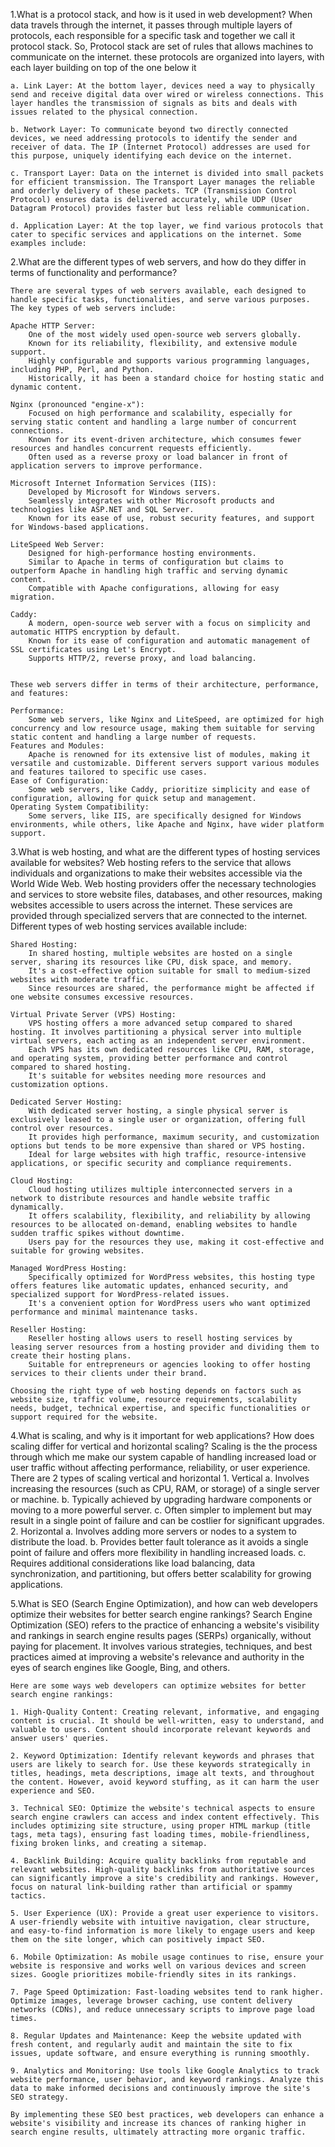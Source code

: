 1.What is a protocol stack, and how is it used in web development?
    When data travels through the internet, it passes through multiple layers of protocols, each responsible for a specific task and together we call it protocol stack. So, Protocol stack are set of rules that allows machines to communicate on the internet. these protocols are organized into layers, with each layer building on top of the one below it
    
    a. Link Layer: At the bottom layer, devices need a way to physically send and receive digital data over wired or wireless connections. This layer handles the transmission of signals as bits and deals with issues related to the physical connection.

    b. Network Layer: To communicate beyond two directly connected devices, we need addressing protocols to identify the sender and receiver of data. The IP (Internet Protocol) addresses are used for this purpose, uniquely identifying each device on the internet.

    c. Transport Layer: Data on the internet is divided into small packets for efficient transmission. The Transport Layer manages the reliable and orderly delivery of these packets. TCP (Transmission Control Protocol) ensures data is delivered accurately, while UDP (User Datagram Protocol) provides faster but less reliable communication.

    d. Application Layer: At the top layer, we find various protocols that cater to specific services and applications on the internet. Some examples include:





2.What are the different types of web servers, and how do they differ in terms of functionality and performance?

    There are several types of web servers available, each designed to handle specific tasks, functionalities, and serve various purposes. The key types of web servers include:

    Apache HTTP Server:
        One of the most widely used open-source web servers globally.
        Known for its reliability, flexibility, and extensive module support.
        Highly configurable and supports various programming languages, including PHP, Perl, and Python.
        Historically, it has been a standard choice for hosting static and dynamic content.

    Nginx (pronounced "engine-x"):
        Focused on high performance and scalability, especially for serving static content and handling a large number of concurrent connections.
        Known for its event-driven architecture, which consumes fewer resources and handles concurrent requests efficiently.
        Often used as a reverse proxy or load balancer in front of application servers to improve performance.

    Microsoft Internet Information Services (IIS):
        Developed by Microsoft for Windows servers.
        Seamlessly integrates with other Microsoft products and technologies like ASP.NET and SQL Server.
        Known for its ease of use, robust security features, and support for Windows-based applications.

    LiteSpeed Web Server:
        Designed for high-performance hosting environments.
        Similar to Apache in terms of configuration but claims to outperform Apache in handling high traffic and serving dynamic content.
        Compatible with Apache configurations, allowing for easy migration.

    Caddy:
        A modern, open-source web server with a focus on simplicity and automatic HTTPS encryption by default.
        Known for its ease of configuration and automatic management of SSL certificates using Let's Encrypt.
        Supports HTTP/2, reverse proxy, and load balancing.


    These web servers differ in terms of their architecture, performance, and features:

    Performance: 
        Some web servers, like Nginx and LiteSpeed, are optimized for high concurrency and low resource usage, making them suitable for serving static content and handling a large number of requests.
    Features and Modules: 
        Apache is renowned for its extensive list of modules, making it versatile and customizable. Different servers support various modules and features tailored to specific use cases.
    Ease of Configuration: 
        Some web servers, like Caddy, prioritize simplicity and ease of configuration, allowing for quick setup and management.
    Operating System Compatibility: 
        Some servers, like IIS, are specifically designed for Windows environments, while others, like Apache and Nginx, have wider platform support.




3.What is web hosting, and what are the different types of hosting services available for websites?
    Web hosting refers to the service that allows individuals and organizations to make their websites accessible via the World Wide Web. Web hosting providers offer the necessary technologies and services to store website files, databases, and other resources, making websites accessible to users across the internet. These services are provided through specialized servers that are connected to the internet. Different types of web hosting services available include:

    Shared Hosting:
        In shared hosting, multiple websites are hosted on a single server, sharing its resources like CPU, disk space, and memory.
        It's a cost-effective option suitable for small to medium-sized websites with moderate traffic.
        Since resources are shared, the performance might be affected if one website consumes excessive resources.

    Virtual Private Server (VPS) Hosting:
        VPS hosting offers a more advanced setup compared to shared hosting. It involves partitioning a physical server into multiple virtual servers, each acting as an independent server environment.
        Each VPS has its own dedicated resources like CPU, RAM, storage, and operating system, providing better performance and control compared to shared hosting.
        It's suitable for websites needing more resources and customization options.

    Dedicated Server Hosting:
        With dedicated server hosting, a single physical server is exclusively leased to a single user or organization, offering full control over resources.
        It provides high performance, maximum security, and customization options but tends to be more expensive than shared or VPS hosting.
        Ideal for large websites with high traffic, resource-intensive applications, or specific security and compliance requirements.

    Cloud Hosting:
        Cloud hosting utilizes multiple interconnected servers in a network to distribute resources and handle website traffic dynamically.
        It offers scalability, flexibility, and reliability by allowing resources to be allocated on-demand, enabling websites to handle sudden traffic spikes without downtime.
        Users pay for the resources they use, making it cost-effective and suitable for growing websites.

    Managed WordPress Hosting:
        Specifically optimized for WordPress websites, this hosting type offers features like automatic updates, enhanced security, and specialized support for WordPress-related issues.
        It's a convenient option for WordPress users who want optimized performance and minimal maintenance tasks.

    Reseller Hosting:
        Reseller hosting allows users to resell hosting services by leasing server resources from a hosting provider and dividing them to create their hosting plans.
        Suitable for entrepreneurs or agencies looking to offer hosting services to their clients under their brand.

    Choosing the right type of web hosting depends on factors such as website size, traffic volume, resource requirements, scalability needs, budget, technical expertise, and specific functionalities or support required for the website.




4.What is scaling, and why is it important for web applications? How does scaling differ for vertical and horizontal scaling?
    Scaling is the the process through which me make our system capable of handling increased load or user traffic without affecting 
    performance, reliability, or user experience.
    There are 2 types of scaling vertical and horizontal
    1. Vertical
        a. Involves increasing the resources (such as CPU, RAM, or storage) of a single server or machine.
        b. Typically achieved by upgrading hardware components or moving to a more powerful server.
        c. Often simpler to implement but may result in a single point of failure and can be costlier for significant upgrades.
    2. Horizontal 
        a. Involves adding more servers or nodes to a system to distribute the load.
        b. Provides better fault tolerance as it avoids a single point of failure and offers more flexibility in handling increased loads.
        c. Requires additional considerations like load balancing, data synchronization, and partitioning, but offers better scalability for growing applications.






5.What is SEO (Search Engine Optimization), and how can web developers optimize their websites for better search engine rankings?
    Search Engine Optimization (SEO) refers to the practice of enhancing a website's visibility and rankings in search engine results pages (SERPs) organically, without paying for placement. It involves various strategies, techniques, and best practices aimed at improving a website's relevance and authority in the eyes of search engines like Google, Bing, and others.

    Here are some ways web developers can optimize websites for better search engine rankings:

    1. High-Quality Content: Creating relevant, informative, and engaging content is crucial. It should be well-written, easy to understand, and valuable to users. Content should incorporate relevant keywords and answer users' queries.

    2. Keyword Optimization: Identify relevant keywords and phrases that users are likely to search for. Use these keywords strategically in titles, headings, meta descriptions, image alt texts, and throughout the content. However, avoid keyword stuffing, as it can harm the user experience and SEO.

    3. Technical SEO: Optimize the website's technical aspects to ensure search engine crawlers can access and index content effectively. This includes optimizing site structure, using proper HTML markup (title tags, meta tags), ensuring fast loading times, mobile-friendliness, fixing broken links, and creating a sitemap.

    4. Backlink Building: Acquire quality backlinks from reputable and relevant websites. High-quality backlinks from authoritative sources can significantly improve a site's credibility and rankings. However, focus on natural link-building rather than artificial or spammy tactics.

    5. User Experience (UX): Provide a great user experience to visitors. A user-friendly website with intuitive navigation, clear structure, and easy-to-find information is more likely to engage users and keep them on the site longer, which can positively impact SEO.

    6. Mobile Optimization: As mobile usage continues to rise, ensure your website is responsive and works well on various devices and screen sizes. Google prioritizes mobile-friendly sites in its rankings.

    7. Page Speed Optimization: Fast-loading websites tend to rank higher. Optimize images, leverage browser caching, use content delivery networks (CDNs), and reduce unnecessary scripts to improve page load times.

    8. Regular Updates and Maintenance: Keep the website updated with fresh content, and regularly audit and maintain the site to fix issues, update software, and ensure everything is running smoothly.

    9. Analytics and Monitoring: Use tools like Google Analytics to track website performance, user behavior, and keyword rankings. Analyze this data to make informed decisions and continuously improve the site's SEO strategy.

    By implementing these SEO best practices, web developers can enhance a website's visibility and increase its chances of ranking higher in search engine results, ultimately attracting more organic traffic.
